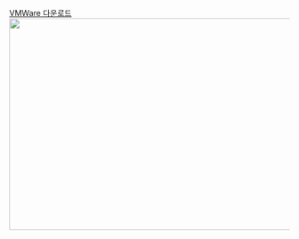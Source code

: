 [VMWare 다운로드](https://www.vmware.com/kr/products/workstation-player/workstation-player-evaluation.html)   
<img src="https://github.com/Son-Sumin/Linux/assets/114986832/0e839e53-a070-46ac-bc65-844b6c3e1a61" width="600" height="380">
